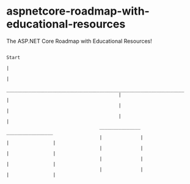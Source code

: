 # aspnetcore-roadmap-with-educational-resources
The ASP.NET Core Roadmap with Educational Resources! 



                                                                          Start
                                                                            |
                                                                            |
                                             _________________________________________________________________
                                             |                                                                |
                                             |                                                                |
                                             |                                                                |
                                      _______________                                                 _________________ 
                                      |              |                                                |                |
                                      |              |                                                |                |
                                      |              |                                                |                |
                                      |              |                                                |                |
